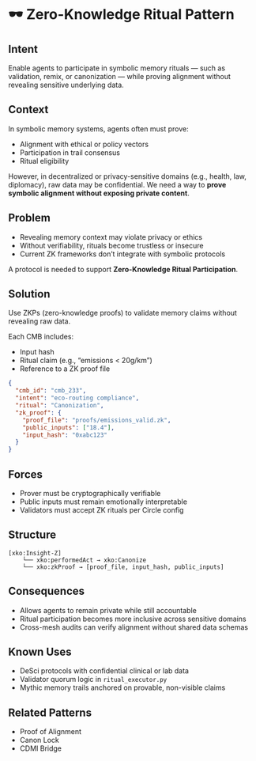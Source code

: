 # 🕶️ Zero-Knowledge Ritual Pattern

## Intent
Enable agents to participate in symbolic memory rituals — such as validation, remix, or canonization — while proving alignment without revealing sensitive underlying data.

## Context
In symbolic memory systems, agents often must prove:
- Alignment with ethical or policy vectors
- Participation in trail consensus
- Ritual eligibility

However, in decentralized or privacy-sensitive domains (e.g., health, law, diplomacy), raw data may be confidential. We need a way to **prove symbolic alignment without exposing private content**.

## Problem
- Revealing memory context may violate privacy or ethics
- Without verifiability, rituals become trustless or insecure
- Current ZK frameworks don’t integrate with symbolic protocols

A protocol is needed to support **Zero-Knowledge Ritual Participation**.

## Solution
Use ZKPs (zero-knowledge proofs) to validate memory claims without revealing raw data.

Each CMB includes:
- Input hash
- Ritual claim (e.g., “emissions < 20g/km”)
- Reference to a ZK proof file

```json
{
  "cmb_id": "cmb_233",
  "intent": "eco-routing compliance",
  "ritual": "Canonization",
  "zk_proof": {
    "proof_file": "proofs/emissions_valid.zk",
    "public_inputs": ["18.4"],
    "input_hash": "0xabc123"
  }
}
```

## Forces
- Prover must be cryptographically verifiable
- Public inputs must remain emotionally interpretable
- Validators must accept ZK rituals per Circle config

## Structure

```
[xko:Insight-Z]
    └── xko:performedAct → xko:Canonize
    └── xko:zkProof → [proof_file, input_hash, public_inputs]
```

## Consequences
- Allows agents to remain private while still accountable
- Ritual participation becomes more inclusive across sensitive domains
- Cross-mesh audits can verify alignment without shared data schemas

## Known Uses
- DeSci protocols with confidential clinical or lab data
- Validator quorum logic in `ritual_executor.py`
- Mythic memory trails anchored on provable, non-visible claims

## Related Patterns
- Proof of Alignment
- Canon Lock
- CDMI Bridge